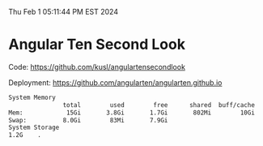 Thu Feb  1 05:11:44 PM EST 2024

# Angular Ten Second Look

Code: https://github.com/kusl/angulartensecondlook

Deployment: https://github.com/angularten/angularten.github.io

```bash
System Memory
               total        used        free      shared  buff/cache   available
Mem:            15Gi       3.8Gi       1.7Gi       802Mi        10Gi        11Gi
Swap:          8.0Gi        83Mi       7.9Gi
System Storage
1.2G	.
